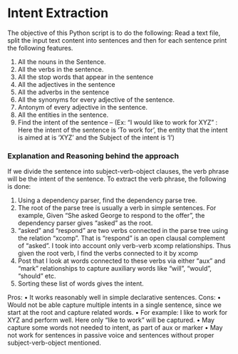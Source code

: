 # Intent Extraction

The objective of this Python script is to do the following:
Read a text file, split the input text content into sentences and then for each sentence print the following features.
1. All the nouns in the Sentence.
2. All the verbs in the sentence.
3. All the stop words that appear in the sentence
4. All the adjectives in the sentence
5. All the adverbs in the sentence
6. All the synonyms for every adjective of the sentence.
7. Antonym of every adjective in the sentence.
8. All the entities in the sentence.
9. Find the intent of the sentence – (Ex: “I would like to work for XYZ” : Here the intent of the sentence is ‘To work for’, the entity that the intent is aimed at is ‘XYZ’ and the Subject of the intent is ‘I’)


### Explanation and Reasoning behind the approach

If we divide the sentence into subject-verb-object clauses, the verb phrase will be the intent of the sentence. To extract the verb phrase, the following is done:
1.	Using a dependency parser, find the dependency parse tree. 
2.	The root of the parse tree is usually a verb in simple sentences.
For example, Given “She asked George to respond to the offer”, the dependency parser gives “asked” as the root.
3.	“asked” and “respond” are two verbs connected in the parse tree using the relation “xcomp”. That is “respond” is an open clausal complement of “asked”. I took into account only verb-verb xcomp relationships. Thus given the root verb, I find the verbs connected to it by xcomp
4.	Post that I look at words connected to these verbs via either “aux” and “mark” relationships to capture auxiliary words like “will”, “would”, “should” etc.
5.	Sorting these list of words gives the intent.

Pros:
•	It works reasonably well in simple declarative sentences. 
Cons:
•	Would not be able capture multiple intents in a single sentence, since we start at the root and capture related words. 
•	For example: I like to work for XYZ and perform well. Here only “like to work” will be captured. 
•	May capture some words not needed to intent, as part of aux or marker
•	May not work for sentences in passive voice and sentences without proper subject-verb-object mentioned. 
